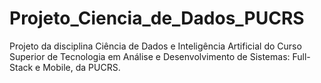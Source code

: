 # Projeto_Ciencia_de_Dados_PUCRS
Projeto da disciplina Ciência de Dados e Inteligência Artificial do Curso Superior de Tecnologia em Análise e Desenvolvimento de Sistemas: Full-Stack e Mobile, da PUCRS.
